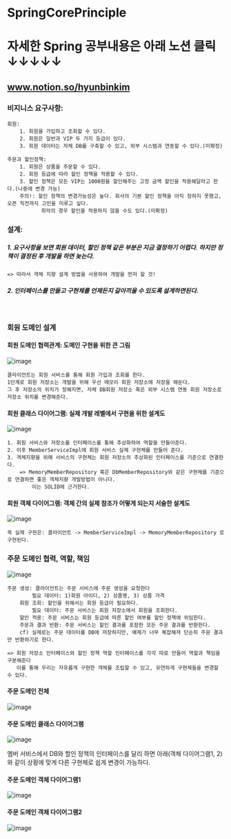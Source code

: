 # SpringCorePrinciple

# 자세한 Spring 공부내용은 아래 노션 클릭↓↓↓↓↓
## www.notion.so/hyunbinkim



### 비지니스 요구사항:
    회원:
        1. 회원을 가입하고 조회할 수 있다.
        2. 회원은 일반과 VIP 두 가지 등급이 있다.
        3. 회원 데이터는 자체 DB를 구축할 수 있고, 외부 시스템과 연동할 수 있다.(미확정)

    주문과 할인정책:
        1. 회원은 상품을 주문할 수 있다.
        2. 회원 등급에 따라 할인 정책을 적용할 수 있다.
        3. 할인 정책은 모든 VIP는 1000원을 할인해주는 고정 금액 할인을 적용해달라고 한다.(나중에 변경 가능)
        주의!: 할인 정책의 변경가능성은 높다. 회사의 기본 할인 정책을 아직 정하지 못했고, 오픈 직전까지 고민을 미루고 싶다.
               최악의 경우 할인을 적용하지 않을 수도 있다.(미확정)



### 설계:
##### 1. 요구사항을 보면 회원 데이터, 할인 정책 같은 부분은 지금 결정하기 어렵다. 하지만 정책이 결정된 후 개발을 하면 늦는다.
    => 따라서 객체 지향 설계 방법을 사용하여 개발을 먼저 할 것!
##### 2. 인터페이스를 만들고 구현체를 언제든지 갈아끼울 수 있도록 설계하면된다.

<br/>

### 회원 도메인 설계

 #### 회원 도메인 협력관계: 도메인 구현을 위한 큰 그림

![image](https://user-images.githubusercontent.com/63040492/125378973-a79e4b00-e3ca-11eb-8e7f-50c1b65a3229.png)

    클라이언트는 회원 서비스를 통해 회원 가입과 조회를 한다. 
    1단계로 회원 저장소는 개발을 위해 우선 메모리 회원 저장소에 저장을 해둔다. 
    그 후 저장소의 위치가 정해지면, 자체 DB회원 저장소 혹은 외부 시스템 연동 회원 저장소로 저장소 위치를 변경해준다.
    
 #### 회원 클래스 다이어그램: 실제 개발 레벨에서 구현을 위한 설계도
 
 ![image](https://user-images.githubusercontent.com/63040492/125379970-745cbb80-e3cc-11eb-960f-cd9f30ddb37f.png)
 
    1. 회원 서비스와 저장소를 인터페이스를 통해 추상화하여 역할을 만들어준다.
    2. 이후 MemberServiceImpl에 회원 서비스 실제 구현체를 만들어 준다.
    3. 객체지향을 위해 서비스의 구현체는 회원 저장소의 추상화된 인터페이스를 기준으로 연결한다.
        => MemoryMemberRepository 혹은 DbMemberRepository와 같은 구현체를 기준으로 연결하면 좋은 객체지향 개발방법이 아니다. 
            이는 SOLID에 근거한다.
            
 #### 회원 객체 다이어그램: 객체 간의 실제 참조가 어떻게 되는지 서술한 설계도
 
 ![image](https://user-images.githubusercontent.com/63040492/125380299-f2b95d80-e3cc-11eb-81a8-4c4e88637f8f.png)

    즉 실제 구현은: 클라이언트 -> MemberServiceImpl -> MemoryMemberRepository 로 구현된다.
    


### 주문 도메인 협력, 역할, 책임

![image](https://user-images.githubusercontent.com/63040492/125545268-113bc350-92c4-4f46-a462-fbe751be1d55.png)

    주문 생성: 클라이언트는 주문 서비스에 주문 생성을 요청한다
            필요 데이터: 1)회원 아이디, 2) 상품명, 3) 상품 가격
        회원 조회: 할인을 위해서는 회원 등급이 필요하다.
            필요 데이터: 주문 서비스는 회원 저장소에서 회원을 조회한다.
        할인 적용: 주문 서비스는 회원 등급에 따른 할인 여부를 할인 정책에 위임한다.
        주문과 결과 반환: 주문 서비스는 할인 결과를 포함한 모든 주문 결과를 반환한다.
        cf) 실제로는 주문 데이터를 DB에 저장하지만, 예제가 너무 복잡해져 단순히 주문 결과만 반환하기로 한다.

    => 회원 저장소 인터페이스와 할인 정책 역할 인터페이스를 각각 따로 만들어 역할과 책임을 구분해준다
       이를 통해 우리는 자유롭게 구현한 객체를 조립할 수 있고, 유연하게 구현체들을 변경할 수 있다.

#### 주문 도메인 전체

![image](https://user-images.githubusercontent.com/63040492/125545313-36fcf173-b663-437e-a9be-ce69efd61e50.png)

#### 주문 도메인 클래스 다이어그램

![image](https://user-images.githubusercontent.com/63040492/125545337-7e7bfb26-517a-4eb2-9633-caff89adeb5e.png)

멤버 서비스에서 DB와 할인 정책의 인터페이스를 달리 하면 아래(객체 다이어그램1, 2)와 같이 상황에 맞게 다른 구현체로 쉽게 변경이 가능하다.

#### 주문 도메인 객체 다이어그램1

![image](https://user-images.githubusercontent.com/63040492/125545387-520cd2e6-a546-45c1-8383-3552388fcead.png)

#### 주문 도메인 객체 다이어그램2 

![image](https://user-images.githubusercontent.com/63040492/125545415-0306f8df-6762-4dce-b4df-819d766dc7dd.png)


